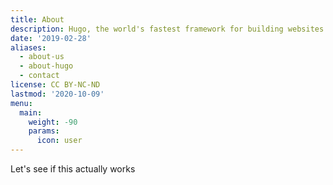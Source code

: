```yaml
---
title: About
description: Hugo, the world's fastest framework for building websites
date: '2019-02-28'
aliases:
  - about-us
  - about-hugo
  - contact
license: CC BY-NC-ND
lastmod: '2020-10-09'
menu:
  main:
    weight: -90
    params:
      icon: user
---
```


Let's see if this actually works